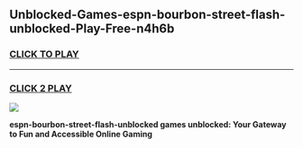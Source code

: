 
## Unblocked-Games-espn-bourbon-street-flash-unblocked-Play-Free-n4h6b
<h3>
<a href="https://premium76.site?title=espn-bourbon-street-flash-unblocked&ref=19M">CLICK TO PLAY</a></h3>
<hr>

<h3>
<a href="https://premium76.site?title=espn-bourbon-street-flash-unblocked&ref=19M">CLICK 2 PLAY</a>
  
</h3>

<a href="https://premium76.site?title=espn-bourbon-street-flash-unblocked&ref=19M"><img src="https://clearcache.store/games.png"></a>


**espn-bourbon-street-flash-unblocked games unblocked: Your Gateway to Fun and Accessible Online Gaming**
